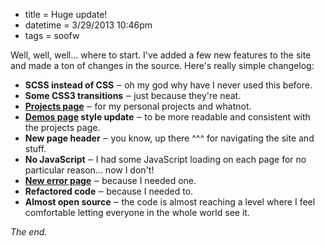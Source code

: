 * title = Huge update!
* datetime = 3/29/2013 10:46pm
* tags = soofw

Well, well, well... where to start. I've added a few new features to the site and made a ton of changes in the source. Here's really simple changelog:

* **SCSS instead of CSS** &#8210; oh my god why have I never used this before.
* **Some CSS3 transitions** &#8210; just because they're neat.
* **[Projects page](http://soofw.com/projects)** &#8210; for my personal projects and whatnot.
* **[Demos page](http://soofw.com/demos) style update** &#8210; to be more readable and consistent with the projects page.
* **New page header** &#8210; you know, up there ^^^ for navigating the site and stuff.
* **No JavaScript** &#8210; I had some JavaScript loading on each page for no particular reason... now I don't!
* **[New error page](http://soofw.com/four-oh-four)** &#8210; because I needed one.
* **Refactored code** &#8210; because I needed to.
* **Almost open source** &#8210; the code is almost reaching a level where I feel comfortable letting everyone in the whole world see it.

*The end.*
